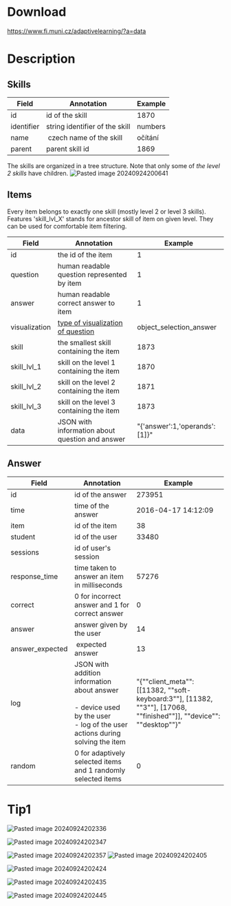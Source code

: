 # Download
https://www.fi.muni.cz/adaptivelearning/?a=data

# Description
## Skills
| Field      | Annotation                     | Example |
| ---------- | ------------------------------ | ------- |
| id         | id of the skill                | 1870    |
| identifier | string identifier of the skill | numbers |
| name       |  czech name of the skill       | očítání |
| parent     | parent skill id                | 1869    |

The skills are organized in a tree structure. Note that only some of _the level 2 skills_ have children.
![Pasted image 20240924200641](https://github.com/user-attachments/assets/91c02364-4753-4ff8-a56b-4bf0624f384e)

## Items
Every item belongs to exactly one skill (mostly level 2 or level 3 skills). Features 'skill_lvl_X' stands for ancestor skill of item on given level. They can be used for comfortable item filtering.

| Field         | Annotation                                       | Example                       |
| ------------- | ------------------------------------------------ | ----------------------------- |
| id            | the id of the item                               | 1                             |
| question      | human readable question represented by item      | 1                             |
| answer        | human readable correct answer to item            | 1                             |
| visualization | [type of visualization of question](#Tip1) | object_selection_answer       |
| skill         | the smallest skill containing the item           | 1873                          |
| skill_lvl_1   | skill on the level 1 containing the item         | 1870                          |
| skill_lvl_2   | skill on the level 2 containing the item         | 1871                          |
| skill_lvl_3   | skill on the level 3 containing the item         | 1873                          |
| data          | JSON with information about question and answer  | "{'answer':1,'operands':[1]}" |
## Answer
| Field           | Annotation                                                                                                                        | Example                                                                                                             |
| --------------- | --------------------------------------------------------------------------------------------------------------------------------- | ------------------------------------------------------------------------------------------------------------------- |
| id              | id of the answer                                                                                                                  | 273951                                                                                                              |
| time            | time of the answer                                                                                                                | 2016-04-17 14:12:09                                                                                                 |
| item            | id of the item                                                                                                                    | 38                                                                                                                  |
| student         | id of the user                                                                                                                    | 33480                                                                                                               |
| sessions        | id of user's session                                                                                                              |                                                                                                                     |
| response_time   | time taken to answer an item in milliseconds                                                                                      | 57276                                                                                                               |
| correct         | 0 for incorrect answer and 1 for correct answer                                                                                   | 0                                                                                                                   |
| answer          | answer given by the user                                                                                                          | 14                                                                                                                  |
| answer_expected |  expected answer                                                                                                                  | 13                                                                                                                  |
| log             | JSON with addition information about answer<br><br>- device used by the user<br>- log of the user actions during solving the item | "{""client_meta"": [[11382, ""soft-keyboard:3""], [11382, ""3""], [17068, ""finished""]], ""device"": ""desktop""}" |
| random          | 0 for adaptively selected items and 1 randomly selected items                                                                     | 0                                                                                                                   |
# Tip1
![Pasted image 20240924202336](https://github.com/user-attachments/assets/8cd9bdd2-1d0d-445f-9b57-90d3624e8cc9)

![Pasted image 20240924202347](https://github.com/user-attachments/assets/bf3ec03c-bc51-4de5-a445-009541083f76)

![Pasted image 20240924202357](https://github.com/user-attachments/assets/8911f6b7-37ee-43c6-b4d6-3da0779001a5)
![Pasted image 20240924202405](https://github.com/user-attachments/assets/d54bf7c9-5e4a-4dc8-938b-f280f1d85fde)

![Pasted image 20240924202424](https://github.com/user-attachments/assets/b9afc47e-78c9-4784-909c-081519cc413f)

![Pasted image 20240924202435](https://github.com/user-attachments/assets/76c63627-7d7f-4d7b-a816-62aa1081e1da)

![Pasted image 20240924202445](https://github.com/user-attachments/assets/b60e4c24-2c56-4f3d-9a97-7ed5abb6f6c7)
